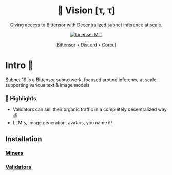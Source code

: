 <div align="center">

# **👀 Vision [τ, τ]**
Giving access to Bittensor with Decentralized subnet inference at scale.

[![License: MIT](https://img.shields.io/badge/License-MIT-yellow.svg)](https://opensource.org/licenses/MIT)

[Bittensor](https://bittensor.com/whitepaper)  •  [Discord](https://discord.gg/dR865yTPaZ) • [Corcel](https://app.corcel.io/studio)
</div>


# Intro 📜
Subnet 19 is a Bittensor subnetwork, focused around inference at scale, supporting various text & image models

### 👑 Highlights
- Validators can sell their organic traffic in a completely decentralized way 💰
- LLM's, Image generation, avatars, you name it!

## Installation
### [Miners](docs/mining.md)

### [Validators](docs/validating.md)


